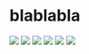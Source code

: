 # blablabla

![](https://media1.tenor.com/m/JR_Ymj0U3KUAAAAC/studio-ghibli-ghibli.gif)
![](https://media1.tenor.com/m/U_EbEoI42lgAAAAC/anime-totoro.gif)
![](https://media1.tenor.com/m/bGS2OhhN9tsAAAAC/hello-gojo-satoru.gif)
![](https://media1.tenor.com/m/aYOYlFnh6esAAAAC/geto-suguru-jujutsu-kaisen.gif)
![](https://media1.tenor.com/m/y5mZsahYfNIAAAAd/yuta-live-yuta-reaction.gif)
![](https://media1.tenor.com/m/LSs8CqV_4JAAAAAd/kodak-kodoma.gif)
